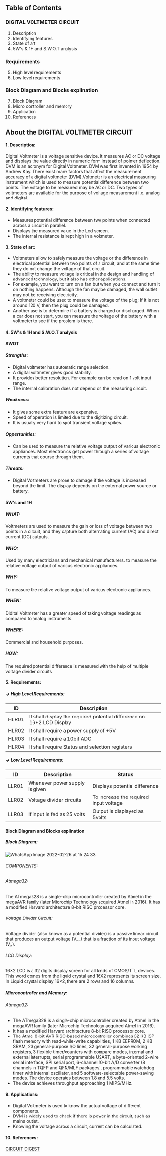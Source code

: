## Table of Contents
 ### DIGITAL VOLTMETER CIRCUIT
1. Description
2. Identifying features
3. State of art
4. 5W's & 1H and S.W.O.T analysis

 ### Requirements
5. High level requirements
6. Low level requirements

 ### Block Diagram and Blocks explination
7. Block Diagram
8. Micro controller and memory
9. Application 
10. References

## About the DIGITAL VOLTMETER CIRCUIT

#### 1. Description:
    
Digital Voltmeter is a voltage sensitive device. It measures AC or DC voltage and displays the value directly in numeric form instead of pointer deflection. DVM is an acronym for Digital Voltmeter. DVM was first invented in 1954 by Andrew Kay. There exist many factors that affect the measurement accuracy of a digital voltmeter (DVM).Voltmeter is an electrical measuring instrument which is used to measure potential difference between two points. The voltage to be measured may be AC or DC. Two types of voltmeters are available for the purpose of voltage measurement i.e. analog and digital.

#### 2. Identifying features:

* Measures potential difference between two points when connected across a circuit in parallel.
* Displays the measured value in the Lcd screen.
* The internal resistance is kept high in a voltmeter.

#### 3. State of art:

* Voltmeters allow to safely measure the voltage or the difference in electrical potential between two points of a circuit, and at the same time they do not change the voltage of that circuit.
* The ability to measure voltage is critical in the design and handling of advanced technology, but it also has other applications.
* For example, you want to turn on a fan but when you connect and turn it on nothing happens. Although the fan may be damaged, the wall outlet may not be receiving electricity.
* A voltmeter could be used to measure the voltage of the plug; If it is not around 120 V, then the plug could be damaged.
* Another use is to determine if a battery is charged or discharged. When a car does not start, you can measure the voltage of the battery with a voltmeter to see if the problem is there.

#### 4. 5W's & 1H and S.W.O.T analysis

#### SWOT

##### Strengths:

* Digital voltmeter has automatic range selection.
* A digital voltmeter gives good stability.
* It provides better resolution. For example can be read on 1 volt input range.
* The internal calibration does not depend on the measuring circuit.

##### Weakness:

* It gives some extra feature are expensive.
* Speed of operation is limited due to the digitizing circuit.
* It is usually very hard to spot transient voltage spikes.

##### Oppertunities: 

* Can be used to measure the relative voltage output of various electronic appliances. Most electronics get power through a series of voltage currents that course through them.

##### Threats:

* Digital Voltmeters are prone to damage if the voltage is increased beyond the limit. The display depends on the external power source or battery.

#### 5W's and 1H 

##### WHAT:
Voltmeters are used to measure the gain or loss of voltage between two points in a circuit, and they capture both alternating current (AC) and direct current (DC) outputs.

##### WHO:
Used by many electricians and mechanical manufacturers. to measure the relative voltage output of various electronic appliances.

##### WHY:
To measure the relative voltage output of various electronic appliances.

##### WHEN:
Didital Voltmeter has a greater speed of taking voltage readings as compared to analog instruments.

##### WHERE:
Commercial and household purposes.

##### HOW:
The required potential difference is measured with the help of multiple voltage divider circuits

#### 5. Requirements:

##### -> High Level Requirements:

ID  | Description
------------- | -------------
HLR01  | It shall display the required potential difference on 16*2 LCD Display
HLR02  | It shall require a power supply of +5V
HLR03  | It shall require a 10bit ADC
HLR04  | It shall require Status and selection registers

##### -> Low Level Requirements:

ID  | Description | Status
------------- | ------------- | -------------
LLR01  | Whenever power supply is given | Displays potential difference
LLR02  | Voltage divider circuits | To increase the required input voltage
LLR03  | If input is fed as 25 volts | Output is displayed as 5volts

#### Block Diagram and Blocks explination

##### Block Diagram:

![WhatsApp Image 2022-02-26 at 15 24 33](https://user-images.githubusercontent.com/98829310/155838716-047e69fe-f8d1-4f7d-8221-88c5e4b41082.jpeg)

###### COMPONENTS:

###### Atmega32:

The ATmega328 is a single-chip microcontroller created by Atmel in the megaAVR family (later Microchip Technology acquired Atmel in 2016). It has a modified Harvard architecture 8-bit RISC processor core.

###### Voltage Divider Circuit:

Voltage divider (also known as a potential divider) is a passive linear circuit that produces an output voltage (Vₒᵤₜ) that is a fraction of its input voltage (Vᵢₙ).

###### LCD Display:

16×2 LCD is a 32 digits display screen for all kinds of CMOS/TTL devices. This word comes from the liquid crystal and 16X2 represents its screen size. In Liquid crystal display 16×2, there are 2 rows and 16 columns.

##### Microcontroller and Memory:

###### Atmega32:

* The ATmega328 is a single-chip microcontroller created by Atmel in the megaAVR family (later Microchip Technology acquired Atmel in 2016).
* It has a modified Harvard architecture 8-bit RISC processor core.
* The Atmel 8-bit AVR RISC-based microcontroller combines 32 KB ISP flash memory with read-while-write capabilities, 1 KB EEPROM, 2 KB SRAM, 23 general-purpose I/O lines, 32 general-purpose working registers, 3 flexible timer/counters with compare modes, internal and external interrupts, serial programmable USART, a byte-oriented 2-wire serial interface, SPI serial port, 6-channel 10-bit A/D converter (8 channels in TQFP and QFN/MLF packages), programmable watchdog timer with internal oscillator, and 5 software-selectable power-saving modes. The device operates between 1.8 and 5.5 volts. 
* The device achieves throughput approaching 1 MIPS/MHz.

#### 9. Applications:
* Digital Voltmeter is used to know the actual voltage of different components.
* DVM is widely used to check if there is power in the circuit, such as mains outlet.
* Knowing the voltage across a circuit, current can be calculated.

#### 10. References:
[CIRCUIT DIGEST](https://circuitdigest.com/microcontroller-projects/digital-voltmeter-using-avr-atmega32)
